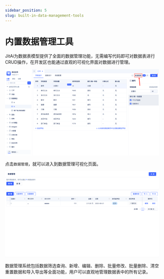 ```yaml
---
sidebar_position: 5
slug: built-in-data-management-tools
---
```


# 内置数据管理工具

JitAi为数据表模型提供了全面的数据管理功能，无需编写代码即可对数据表进行CRUD操作，在开发区也能通过直观的可视化界面对数据进行管理。

![数据管理界面](./img/data-management-1.png)

点击`数据管理`，就可以进入到数据管理可视化页面。

![数据管理功能](./img/data-management-2.png)

数据管理系统包括数据筛选查询、新增、编辑、删除、批量修改、批量删除、清空重置数据和导入导出等全面功能，用户可以直观地管理数据表中的所有记录。